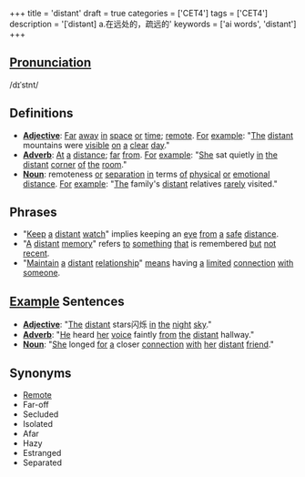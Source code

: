 +++
title = 'distant'
draft = true
categories = ['CET4']
tags = ['CET4']
description = '[ˈdistənt] a.在远处的，疏远的'
keywords = ['ai words', 'distant']
+++

## [Pronunciation](/en/post/pronunciation/)
/dɪˈstnt/

## Definitions
- **[Adjective](/en/post/adjective/)**: [Far](/en/post/far/) [away](/en/post/away/) [in](/en/post/in/) [space](/en/post/space/) [or](/en/post/or/) [time](/en/post/time/); [remote](/en/post/remote/). [For](/en/post/for/) [example](/en/post/example/): "[The](/en/post/the/) [distant](/en/post/distant/) mountains were [visible](/en/post/visible/) [on](/en/post/on/) [a](/en/post/a/) [clear](/en/post/clear/) [day](/en/post/day/)."
- **[Adverb](/en/post/adverb/)**: [At](/en/post/at/) [a](/en/post/a/) [distance](/en/post/distance/); [far](/en/post/far/) [from](/en/post/from/). [For](/en/post/for/) [example](/en/post/example/): "[She](/en/post/she/) sat quietly [in](/en/post/in/) [the](/en/post/the/) [distant](/en/post/distant/) [corner](/en/post/corner/) [of](/en/post/of/) [the](/en/post/the/) [room](/en/post/room/)."
- **[Noun](/en/post/noun/)**: remoteness [or](/en/post/or/) [separation](/en/post/separation/) [in](/en/post/in/) terms [of](/en/post/of/) [physical](/en/post/physical/) [or](/en/post/or/) [emotional](/en/post/emotional/) [distance](/en/post/distance/). [For](/en/post/for/) [example](/en/post/example/): "[The](/en/post/the/) family's [distant](/en/post/distant/) relatives [rarely](/en/post/rarely/) visited."

## Phrases
- "[Keep](/en/post/keep/) [a](/en/post/a/) [distant](/en/post/distant/) [watch](/en/post/watch/)" implies keeping an [eye](/en/post/eye/) [from](/en/post/from/) [a](/en/post/a/) [safe](/en/post/safe/) [distance](/en/post/distance/).
- "[A](/en/post/a/) [distant](/en/post/distant/) [memory](/en/post/memory/)" refers [to](/en/post/to/) [something](/en/post/something/) [that](/en/post/that/) is remembered [but](/en/post/but/) [not](/en/post/not/) [recent](/en/post/recent/).
- "[Maintain](/en/post/maintain/) [a](/en/post/a/) [distant](/en/post/distant/) [relationship](/en/post/relationship/)" [means](/en/post/means/) having [a](/en/post/a/) [limited](/en/post/limited/) [connection](/en/post/connection/) [with](/en/post/with/) [someone](/en/post/someone/).

## [Example](/en/post/example/) Sentences
- **[Adjective](/en/post/adjective/)**: "[The](/en/post/the/) [distant](/en/post/distant/) stars闪烁 [in](/en/post/in/) [the](/en/post/the/) [night](/en/post/night/) [sky](/en/post/sky/)."
- **[Adverb](/en/post/adverb/)**: "[He](/en/post/he/) heard [her](/en/post/her/) [voice](/en/post/voice/) faintly [from](/en/post/from/) [the](/en/post/the/) [distant](/en/post/distant/) hallway."
- **[Noun](/en/post/noun/)**: "[She](/en/post/she/) longed [for](/en/post/for/) [a](/en/post/a/) closer [connection](/en/post/connection/) [with](/en/post/with/) [her](/en/post/her/) [distant](/en/post/distant/) [friend](/en/post/friend/)."

## Synonyms
- [Remote](/en/post/remote/)
- Far-off
- Secluded
- Isolated
- Afar
- Hazy
- Estranged
- Separated
